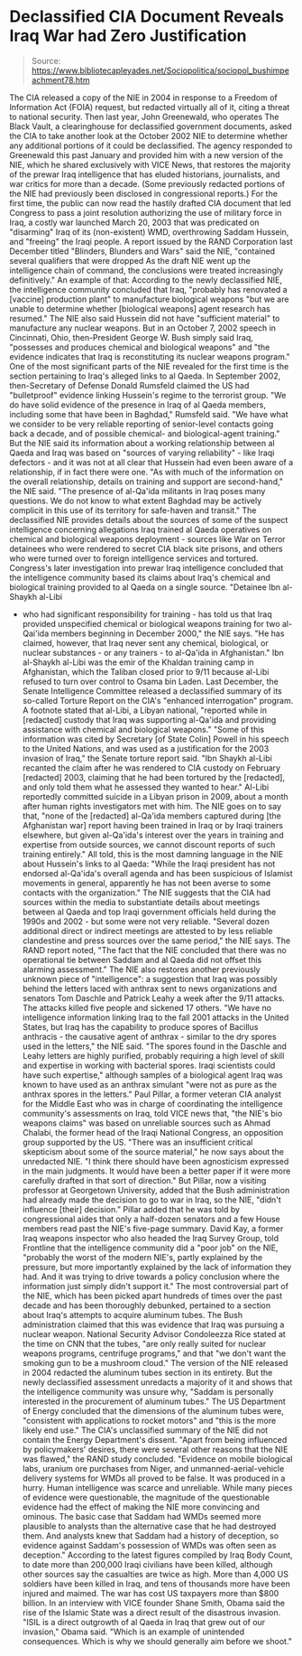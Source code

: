 # Declassified CIA Document Reveals Iraq War had Zero Justification

> Source: https://www.bibliotecapleyades.net/Sociopolitica/sociopol_bushimpeachment78.htm

The CIA released a copy of
the NIE in 2004 in response to
a Freedom of Information Act (FOIA) request, but redacted
virtually all of it, citing a threat to national security.
Then last year, John Greenewald,
who operates The Black Vault, a clearinghouse for
declassified government documents, asked the CIA to take another
look at the October 2002 NIE to determine whether any additional
portions of it could be declassified.
The agency responded to Greenewald this past January and
provided him with a new version of the NIE, which he shared
exclusively with VICE News, that restores the majority of the
prewar Iraq intelligence that has eluded historians,
journalists, and war critics for more than a decade.
(Some previously redacted portions
of the NIE had previously been disclosed in congressional
reports.)
For the first time, the public can now read
the hastily drafted CIA document
that led Congress to pass a joint resolution authorizing the use
of military force in Iraq, a costly war launched March 20, 2003
that was predicated on "disarming" Iraq of its (non-existent)
WMD, overthrowing Saddam Hussein, and "freeing" the Iraqi
people.
A report issued by the RAND Corporation last December titled "Blinders,
Blunders and Wars" said the NIE,
"contained several qualifiers
that were dropped
As the draft NIE went up the intelligence
chain of command, the conclusions were treated increasingly
definitively."
An example of that:
According to the newly
declassified NIE, the intelligence community concluded that
Iraq,
"probably has renovated a
[vaccine] production plant" to manufacture biological
weapons "but we are unable to determine whether
[biological weapons] agent research has resumed."
The NIE also said Hussein did not
have "sufficient material" to manufacture any nuclear weapons.
But in an October 7, 2002 speech in
Cincinnati, Ohio, then-President
George W. Bush simply said
Iraq,
"possesses and produces chemical
and biological weapons" and "the evidence indicates that
Iraq is reconstituting its nuclear weapons program."
One of the most significant parts of
the NIE revealed for the first time is the section pertaining to
Iraq's alleged links to al Qaeda.
In September 2002, then-Secretary of
Defense Donald Rumsfeld claimed the US had "bulletproof"
evidence linking Hussein's regime to the terrorist group.
"We do have solid evidence of
the presence in Iraq of al Qaeda members, including some
that have been in Baghdad," Rumsfeld said.
"We have what we consider to be
very reliable reporting of senior-level contacts going back
a decade, and of possible chemical- and biological-agent
training."
But the NIE said its information
about a working relationship between al Qaeda and Iraq was based
on "sources of varying reliability" - like Iraqi defectors - and
it was not at all clear that Hussein had even been aware of a
relationship, if in fact there were one.
"As with much of the information
on the overall relationship, details on training and support
are second-hand," the NIE said.
"The presence of al-Qa'ida
militants in Iraq poses many questions. We do not know to
what extent Baghdad may be actively complicit in this use of
its territory for safe-haven and transit."
The declassified NIE provides
details about the sources of some of the suspect intelligence
concerning allegations Iraq trained al Qaeda operatives on
chemical and biological weapons deployment - sources like War on
Terror detainees who were rendered to secret CIA black site
prisons, and others who were turned over to foreign intelligence
services and tortured.
Congress's later investigation into
prewar Iraq intelligence concluded that the intelligence
community based its claims about Iraq's chemical and biological
training provided to al Qaeda on a single source.
"Detainee Ibn al-Shaykh al-Libi
- who had significant responsibility for training - has told
us that Iraq provided unspecified chemical or biological
weapons training for two al-Qai'ida members beginning in
December 2000," the NIE says.
"He has claimed, however, that
Iraq never sent any chemical, biological, or nuclear
substances - or any trainers - to al-Qa'ida in Afghanistan."
Ibn al-Shaykh al-Libi was the
emir of the Khaldan training camp in Afghanistan, which the
Taliban closed prior
to 9/11 because al-Libi refused
to turn over control to Osama bin Laden.
Last December, the Senate Intelligence Committee released a
declassified summary of its so-called Torture Report on
the CIA's "enhanced interrogation" program.
A footnote stated that al-Libi, a
Libyan national,
"reported while in [redacted]
custody that Iraq was supporting al-Qa'ida and providing
assistance with chemical and biological weapons."
"Some of this information was cited by Secretary [of State
Colin] Powell in his speech to the United
Nations, and was used as a justification for the
2003 invasion of Iraq," the
Senate torture report said.
"Ibn Shaykh al-Libi recanted the
claim after he was rendered to CIA custody on February
[redacted] 2003, claiming that he had been tortured by the
[redacted], and only told them what he assessed they wanted
to hear."
Al-Libi reportedly committed suicide
in a Libyan prison in 2009, about a month after human rights
investigators met with him.
The NIE goes on to say that,
"none of the [redacted] al-Qa'ida
members captured during [the Afghanistan war] report having
been trained in Iraq or by Iraqi trainers elsewhere, but
given al-Qa'ida's interest over the years in training and
expertise from outside sources, we cannot discount reports
of such training entirely."
All told, this is the most damning
language in the NIE about Hussein's links to al Qaeda:
"While the Iraqi president has
not endorsed al-Qa'ida's overall agenda and has been
suspicious of Islamist movements in general, apparently he
has not been averse to some contacts with the organization."
The NIE suggests that the CIA had
sources within the media to substantiate details about meetings
between al Qaeda and top Iraqi government officials held during
the 1990s and 2002 - but some were not very reliable.
"Several dozen additional direct
or indirect meetings are attested to by less reliable
clandestine and press sources over the same period," the NIE
says.
The RAND report noted,
"The fact that the NIE concluded
that there was no operational tie between Saddam and al
Qaeda did not offset this alarming assessment."
The NIE also restores another
previously unknown piece of "intelligence":
a suggestion that Iraq was
possibly behind the letters laced with anthrax sent to news
organizations and senators Tom Daschle and Patrick Leahy a
week after the 9/11 attacks.
The attacks killed five people and
sickened 17 others.
"We have no intelligence
information linking Iraq to the fall 2001 attacks in the
United States, but Iraq has the capability to produce spores
of Bacillus anthracis - the causative agent of anthrax -
similar to the dry spores used in the letters," the NIE
said.
"The spores found in the Daschle
and Leahy letters are highly purified, probably requiring a
high level of skill and expertise in working with bacterial
spores. Iraqi scientists could have such expertise,"
although samples of a biological agent Iraq was known to
have used as an anthrax simulant "were not as pure as the
anthrax spores in the letters."
Paul Pillar, a former veteran
CIA analyst for the Middle East who was in charge of
coordinating the intelligence community's assessments on Iraq,
told VICE news that,
"the NIE's bio weapons claims"
was based on unreliable sources such as Ahmad Chalabi, the
former head of the Iraqi National Congress, an opposition
group supported by the US.
"There was an insufficient critical skepticism about some of
the source material," he now says about the unredacted NIE.
"I think there should have been
agnosticism expressed in the main judgments. It would have
been a better paper if it were more carefully drafted in
that sort of direction."
But Pillar, now a visiting professor
at Georgetown University, added that the Bush administration had
already made the decision to go to war in Iraq, so the NIE,
"didn't influence [their]
decision."
Pillar added that he was told by
congressional aides that only a half-dozen senators and a few
House members read past the NIE's five-page summary.
David Kay, a former Iraq weapons inspector who also
headed the Iraq Survey Group, told Frontline that the
intelligence community did a "poor job" on the NIE,
"probably the worst of the
modern NIE's, partly explained by the pressure, but more
importantly explained by the lack of information they had.
And it was trying to drive towards a policy conclusion where
the information just simply didn't support it."
The most controversial part of the
NIE, which has been picked apart hundreds of times over the past
decade and has been thoroughly debunked, pertained to a section
about Iraq's attempts to acquire aluminum tubes.
The Bush administration claimed that
this was evidence that Iraq was pursuing a nuclear weapon.
National Security Advisor Condoleezza Rice stated at the
time on CNN that the tubes,
"are only really suited for
nuclear weapons programs, centrifuge programs," and that "we
don't want the smoking gun to be a mushroom cloud."
The version of the NIE released in
2004 redacted the aluminum tubes section in its entirety.
But the newly declassified
assessment unredacts a majority of it and shows that the
intelligence community was unsure why,
"Saddam is personally interested
in the procurement of aluminum tubes."
The US Department of Energy
concluded that the dimensions of the aluminum tubes were,
"consistent with applications to
rocket motors" and "this is the more likely end use."
The CIA's unclassified summary of
the NIE did not contain the Energy Department's dissent.
"Apart from being influenced by
policymakers' desires, there were several other reasons that
the NIE was flawed," the RAND study concluded.
"Evidence on mobile biological
labs, uranium ore purchases from Niger, and
unmanned-aerial-vehicle delivery systems for WMDs all proved
to be false. It was produced in a hurry. Human intelligence
was scarce and unreliable.
While many pieces of evidence
were questionable, the magnitude of the questionable
evidence had the effect of making the NIE more convincing
and ominous.
The basic case that Saddam had
WMDs seemed more plausible to analysts than the alternative
case that he had destroyed them.
And analysts knew that Saddam
had a history of deception, so evidence against Saddam's
possession of WMDs was often seen as deception."
According to the latest figures
compiled by Iraq Body Count, to date more than 200,000 Iraqi
civilians have been killed, although other sources say the
casualties are twice as high.
More than 4,000 US soldiers have
been killed in Iraq, and tens of thousands more have been
injured and maimed. The war has cost US taxpayers more than $800
billion.
In an interview with VICE founder Shane Smith,
Obama said the rise of the
Islamic State was a direct result of the disastrous invasion.
"ISIL is a direct outgrowth of
al Qaeda in Iraq that grew out of our invasion," Obama said.
"Which is an example of
unintended consequences. Which is why we should generally
aim before we shoot."

